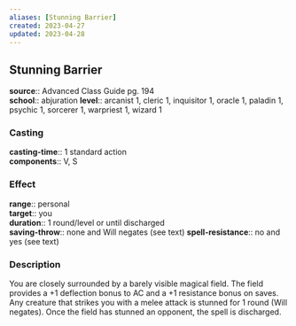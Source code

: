 ```yaml
---
aliases: [Stunning Barrier]
created: 2023-04-27
updated: 2023-04-28
---
```


## Stunning Barrier

**source**:: Advanced Class Guide pg. 194  
**school**:: abjuration
**level**:: arcanist 1, cleric 1, inquisitor 1, oracle 1, paladin 1, psychic 1, sorcerer 1, warpriest 1, wizard 1

### Casting

**casting-time**:: 1 standard action  
**components**:: V, S

### Effect

**range**:: personal  
**target**:: you  
**duration**:: 1 round/level or until discharged  
**saving-throw**:: none and Will negates (see text)
**spell-resistance**:: no and yes (see text)

### Description

You are closely surrounded by a barely visible magical field. The field provides a +1 deflection bonus to AC and a +1 resistance bonus on saves. Any creature that strikes you with a melee attack is stunned for 1 round (Will negates). Once the field has stunned an opponent, the spell is discharged.
